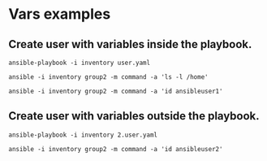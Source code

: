 # Vars examples

## Create user with variables inside the playbook.
```
ansible-playbook -i inventory user.yaml
```
```
ansible -i inventory group2 -m command -a 'ls -l /home'
```
```
ansible -i inventory group2 -m command -a 'id ansibleuser1'
```

## Create user with variables outside the playbook.
```
ansible-playbook -i inventory 2.user.yaml
```
```
ansible -i inventory group2 -m command -a 'id ansibleuser2'
```


